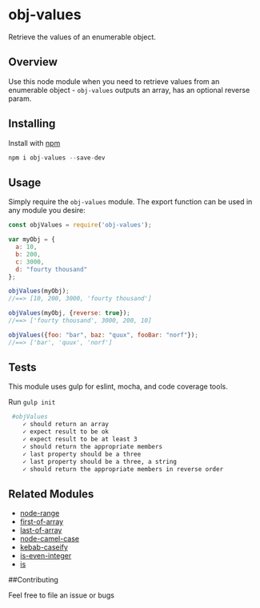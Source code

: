 # obj-values
Retrieve the values of an enumerable object.

## Overview

Use this node module when you need to retrieve values from an enumerable object - `obj-values` outputs an array,
has an optional reverse param.

## Installing 
Install with [npm](https://www.npmjs.com/package/obj-values)

```javascript
npm i obj-values --save-dev
```

## Usage

Simply require the `obj-values` module. The export function can be used in any module you desire:

```javascript
const objValues = require('obj-values');

var myObj = {
  a: 10,
  b: 200,
  c: 3000,
  d: "fourty thousand"
};

objValues(myObj);
//==> [10, 200, 3000, 'fourty thousand']

objValues(myObj, {reverse: true});
//==> ['fourty thousand', 3000, 200, 10]

objValues({foo: "bar", baz: "quux", fooBar: "norf"});
//==> ['bar', 'quux', 'norf']
```

## Tests

This module uses gulp for eslint, mocha, and code coverage tools.

Run `gulp init`

```bash
 #objValues
    ✓ should return an array
    ✓ expect result to be ok
    ✓ expect result to be at least 3
    ✓ should return the appropriate members
    ✓ last property should be a three
    ✓ last property should be a three, a string
    ✓ should return the appropriate members in reverse order
```

## Related Modules

* [node-range](https://github.com/ahadb/node-range)
* [first-of-array](https://github.com/ahadb/first-of-array)
* [last-of-array](https://github.com/ahadb/last-of-array)
* [node-camel-case](https://github.com/ahadb/node-camel-case)
* [kebab-caseify](https://github.com/ahadb/kebab-caseify)
* [is-even-integer](https://github.com/ahadb/is-even-integer)
* [is](https://github.com/ahadb/is)

##Contributing

Feel free to file an issue or bugs
